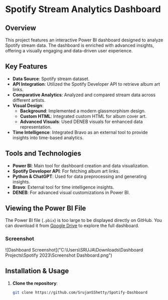 
# Spotify Stream Analytics Dashboard

## Overview
This project features an interactive Power BI dashboard designed to analyze Spotify stream data. The dashboard is enriched with advanced insights, offering a visually engaging and data-driven user experience.

## Key Features
- **Data Source**: Spotify stream dataset.
- **API Integration**: Utilized the Spotify Developer API to retrieve album art links.
- **Comparative Analytics**: Analyzed and compared stream data across different artists.
- **Visual Design**: 
  - **Background**: Implemented a modern glassmorphism design.
  - **Custom HTML**: Integrated custom HTML for album cover art.
  - **Advanced Visuals**: Used DENEB visuals for enhanced data representation.
- **Time Intelligence**: Integrated Bravo as an external tool to provide insights into time-based analytics.

## Tools and Technologies
- **Power BI**: Main tool for dashboard creation and data visualization.
- **Spotify Developer API**: For fetching album art links.
- **Python & ChatGPT**: Used for data preprocessing and generating insights.
- **Bravo**: External tool for time intelligence insights.
- **DENEB**: For advanced visual customizations in Power BI.


## Viewing the Power BI File

The Power BI file (`.pbix`) is too large to be displayed directly on GitHub. You can download it from [Google Drive]([your-link-here](https://drive.google.com/file/d/1FHbvrJRPHRwTbt5IX08azhulm2VPfFze/view?usp=sharing)) to explore the full dashboard.

### Screenshot
![Dashboard Screenshot]("C:\Users\SRUJA\Downloads\Dashboard Projects\Spotify 2023\Screenshot Dashboard.png")



## Installation & Usage
1. **Clone the repository**:
   ```bash
   git clone https://github.com/SrujanSShetty/Spotify-Dashboard
